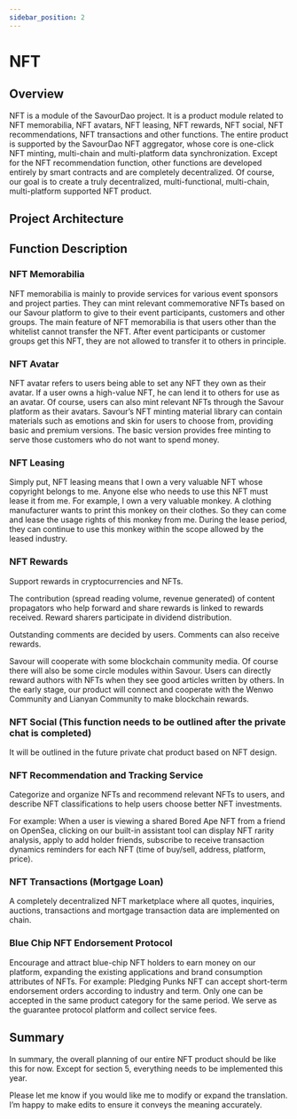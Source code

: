 ```yaml
---
sidebar_position: 2
---
```


# NFT

## Overview
NFT is a module of the SavourDao project. It is a product module related to NFT memorabilia, NFT avatars, NFT leasing, NFT rewards, NFT social, NFT recommendations, NFT transactions and other functions. The entire product is supported by the SavourDao NFT aggregator, whose core is one-click NFT minting, multi-chain and multi-platform data synchronization. Except for the NFT recommendation function, other functions are developed entirely by smart contracts and are completely decentralized. Of course, our goal is to create a truly decentralized, multi-functional, multi-chain, multi-platform supported NFT product.

## Project Architecture

## Function Description

### NFT Memorabilia
NFT memorabilia is mainly to provide services for various event sponsors and project parties. They can mint relevant commemorative NFTs based on our Savour platform to give to their event participants, customers and other groups. The main feature of NFT memorabilia is that users other than the whitelist cannot transfer the NFT. After event participants or customer groups get this NFT, they are not allowed to transfer it to others in principle.

### NFT Avatar
NFT avatar refers to users being able to set any NFT they own as their avatar. If a user owns a high-value NFT, he can lend it to others for use as an avatar. Of course, users can also mint relevant NFTs through the Savour platform as their avatars. Savour’s NFT minting material library can contain materials such as emotions and skin for users to choose from, providing basic and premium versions. The basic version provides free minting to serve those customers who do not want to spend money.

### NFT Leasing
Simply put, NFT leasing means that I own a very valuable NFT whose copyright belongs to me. Anyone else who needs to use this NFT must lease it from me. For example, I own a very valuable monkey. A clothing manufacturer wants to print this monkey on their clothes. So they can come and lease the usage rights of this monkey from me. During the lease period, they can continue to use this monkey within the scope allowed by the leased industry.

### NFT Rewards
Support rewards in cryptocurrencies and NFTs.

The contribution (spread reading volume, revenue generated) of content propagators who help forward and share rewards is linked to rewards received. Reward sharers participate in dividend distribution.

Outstanding comments are decided by users. Comments can also receive rewards.

Savour will cooperate with some blockchain community media. Of course there will also be some circle modules within Savour. Users can directly reward authors with NFTs when they see good articles written by others. In the early stage, our product will connect and cooperate with the Wenwo Community and Lianyan Community to make blockchain rewards.

### NFT Social (This function needs to be outlined after the private chat is completed)
It will be outlined in the future private chat product based on NFT design.

### NFT Recommendation and Tracking Service
Categorize and organize NFTs and recommend relevant NFTs to users, and describe NFT classifications to help users choose better NFT investments.

For example: When a user is viewing a shared Bored Ape NFT from a friend on OpenSea, clicking on our built-in assistant tool can display NFT rarity analysis, apply to add holder friends, subscribe to receive transaction dynamics reminders for each NFT (time of buy/sell, address, platform, price).

### NFT Transactions (Mortgage Loan)
A completely decentralized NFT marketplace where all quotes, inquiries, auctions, transactions and mortgage transaction data are implemented on chain.

### Blue Chip NFT Endorsement Protocol
Encourage and attract blue-chip NFT holders to earn money on our platform, expanding the existing applications and brand consumption attributes of NFTs. For example: Pledging Punks NFT can accept short-term endorsement orders according to industry and term. Only one can be accepted in the same product category for the same period. We serve as the guarantee protocol platform and collect service fees.

## Summary
In summary, the overall planning of our entire NFT product should be like this for now. Except for section 5, everything needs to be implemented this year.

Please let me know if you would like me to modify or expand the translation. I’m happy to make edits to ensure it conveys the meaning accurately.